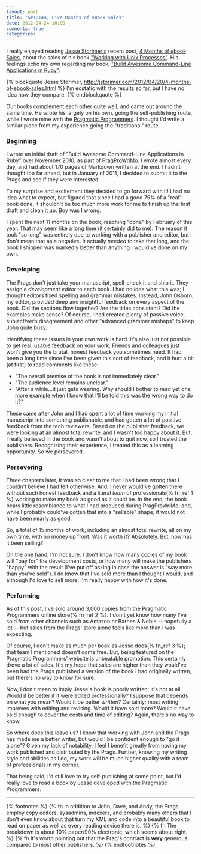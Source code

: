 ```yaml
---
layout: post
title: "&#10144; Five Months of eBook Sales"
date: 2012-04-24 10:00
comments: true
categories: 
---
```


I really enjoyed reading [Jesse Storimer's][jstorimer] recent post, [4 Months of ebook Sales][4months], about the sales of his book ["Working with Unix Processes"][wwup].  His feelings echo my own regarding my book, ["Build Awesome Command-Line Applications in Ruby"][clibook]: 

{% blockquote Jesse Storimer, http://jstorimer.com/2012/04/20/4-months-of-ebook-sales.html %}
I'm ecstatic with the results so far, but I have no idea how they compare.
{% endblockquote %}

Our books complement each other quite well, and came out around the same time.  He wrote his largely on his own, going the self-publishing route, while I wrote mine with the [Pragmatic Programmers][pragprog].  I thought I'd write a similar piece from my experience going the "traditional" route.

<!-- more -->

### Beginning

I wrote an initial draft of "Build Awesome Command-Line Applications in Ruby" over November 2010, as part of [PragProWriMo].  I
wrote almost every day, and had about 170 pages of Markdown written at the end.  I hadn't thought too far ahead, but in January of 2011, I decided to submit it to the Prags and see if they were interested.

To my surprise and excitement they decided to go forward with it!  I had no idea what to expect, but figured that since I had a good 75% of a "real" book done, it shouldn't be too much more work for me to finish up the first draft and clean it up.  Boy was I wrong.  

I spent the next 11 months on the book, reaching "done" by February of this year.  That may seem like a long time (it certainly did to me).  The reason it took "so long" was entirely due to working with a publisher and editor, but I don't mean that as a negative.  It actually _needed_ to take that long, and the book I shipped was markedly better than anything I would've done on my own.

### Developing

The Prags don't just take your manuscript, spell-check it and ship it.  They assign a _development editor_ to each book.  I had no idea what this was; I thought editors fixed spelling and grammar mistakes.  Instead, John Osborn, my editor, provided deep and insightful feedback on every aspect of the book.  Did the sections flow together?  Are the titles consistent? Did the examples make sense?  Of course, I had created plenty of passive voice, subject/verb disagreement and other "advanced grammar mishaps" to keep John quite busy.

Identifying these issues in your own work is hard.  It's also just not possible to get real, usable feedback on your work.
Friends and colleagues just won't give you the brutal, honest feedback you sometimes need.  It had been a long time since I've
been given this sort of feedback, and it hurt a bit (at first) to read comments like these:

* "The overall premise of the book is not immediately clear."
* "The audience level remains unclear."
* "After a while...it just gets wearing. Why should I bother to read yet one more example when I know that I’ll be told this was the wrong way to do it?"

These came after John and I had spent a lot of time working my initial manuscript into something publishable, and had gotten a
lot of positive feedback from the tech reviewers.  Based on the publisher feedback, we were looking at an almost total rewrite, and I wasn't too happy about it.  But, I really believed in the book and wasn't about to quit now, so I trusted the publishers.  Recognizing their experience, I treated this as a learning opportunity.  So we persevered.

### Persevering

Three chapters later, it was so clear to me that I had been wrong that I couldn't believe I had felt otherwise.   And, I never would've gotten there without such honest feedback and a literal _team_ of professionals{% fn_ref 1 %} working to make my book
as good as it could be.  In the end, the book bears little resemblance to what I had produced during PragProWriMo, and, while I
probably could've gotten that into a "sellable" shape, it would not have been nearly as good.

So, a total of 15 months of work, including an almost total rewrite, all on my own time, with no money up front.  Was it worth
it? Absolutely. But, how has it been selling?

On the one hand, I'm not sure.  I don't know how many copies of my book will "pay for" the development costs, or how many will
make the publishers "happy" with the result (I've put off asking in case the answer is "way more than you've sold").  I do know that I've sold more than I thought I would, and although I'd love to sell
more, I'm really happy with how it's done.

### Performing

As of this post, I've sold around 3,000 copies from the Pragmatic Programmers online store{% fn_ref 2 %}.  I don't yet know how many I've sold from other channels such as Amazon or Barnes & Noble -- hopefully a lot -- but sales from the Prags' store alone feels like more than I was expecting.

Of course, I don't make as much per book as Jesse does{% fn_ref 3 %}; that team I mentioned doesn't come free.  But, being featured on the Pragmatic Programmers' website is unbeatable promotion.  This certainly drove a lot of sales.  It's my hope that sales are higher than they would've been had the Prags published a version of the book I had originally written, but there's no way to know for sure.

Now, I don't mean to imply Jesse's book is poorly written; it's not at all.  Would it be better if it were edited professionally?
I suppose that depends on what you mean?  Would it be better _written_?  Certainly; most writing improves with editing and revising.
Would it have sold more?  Would it have sold enough to cover the costs and time of editing?  Again, there's no way to know.

So where does this leave us?  I know that working with John and the Prags has made me a better writer, but would I be confident enough to "go it alone"?   Given my lack of notability, I feel I benefit greatly from having my work published and distributed by the Prags.  Further, knowing my writing style and abilities as I do, my work will be much higher quality with a team of professionals in my corner.

That being said, I'd still love to try self-publishing at some point, but I'd really love to read a book by Jesse developed with the Pragmatic Programmers.  

----

{% footnotes %}
  {% fn In addition to John, Dave, and Andy, the Prags employ copy editors, sysadmins, indexers, and probably many others that I don't even know about that turn my XML and code into a beautiful book to read on paper as well as every reading device there is. %}
  {% fn The breakdown is about 10% paper/90% electronic, which seems about right. %}
  {% fn It's worth pointing out that the Prag's contract is <strong>very</strong> generous compared to most other publishers. %}
{% endfootnotes %}


[jstorimer]: http://www.twitter.com/jstorimer
[wwup]: http://workingwithunixprocesses.com/
[4months]: http://jstorimer.com/2012/04/20/4-months-of-ebook-sales.html
[clibook]: http://pragprog.com/titles/dccar/
[pragprog]: http://pragprog.com/
[PragProWriMo]: http://forums.pragprog.com/forums/235
[Dave]: http://pragprog.com/about
[Andy]: http://pragprog.com/about

